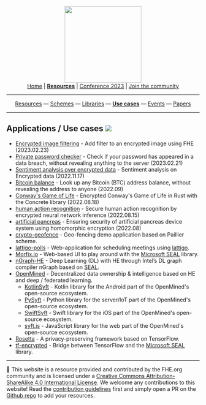 <!-- Main header navigation -->
<p align="center">
  <img width="200" src="https://user-images.githubusercontent.com/5758427/180978488-db825482-5a58-4c7c-9589-c494a6f0be04.png"><br/>
  <a href="https://fhe-org.github.io">Home</a> | <a href="https://fhe-org.github.io/resources"><b>Resources</b></a> | <a href="https://fhe-org.github.io/conferences/conference-2023/home">Conference 2023</a> | <a href="https://fhe-org.github.io/community">Join the community</a>
</p>
<hr/>
<!-- /Main header navigation -->

<!-- Resource categories links -->
<p align="center">
  <a href="https://fhe-org.github.io/resources">Resources</a>
  —
  <a href="https://fhe-org.github.io/resources/schemes">Schemes</a>
  —
  <a href="https://fhe-org.github.io/resources/libraries">Libraries</a>
  —
  <a href="https://fhe-org.github.io/resources/usecases"><b>Use cases</b></a>
  —
  <a href="https://fhe-org.github.io/resources/events">Events</a>
  —
  <a href="https://fhe-org.github.io/resources/papers">Papers</a>
</p>
<hr/>
<!-- /Resource categories links -->

## Applications / Use cases [<img src="https://img.shields.io/badge/Github-edit%20this%20page-lightgrey">](https://github.com/FHE-org/fhe-org.github.io/blob/main/resources/use-cases.md)

- [Encrypted image filtering](https://huggingface.co/spaces/zama-fhe/encrypted_image_filtering) - Add filter to an encrypted image using FHE (2023.02.23)
- [Private password checker](https://playground.blyss.dev/passwords) - Check if your password has appeared in a data breach, without revealing anything to the server (2023.02.21)
- [Sentiment analysis over encrypted data](https://huggingface.co/spaces/zama-fhe/encrypted_sentiment_analysis) - Sentiment analysis on Encrypted data (2022.11.17)
- [Bitcoin balance](https://btc.usespiral.com/) - Look up any Bitcoin (BTC) address balance, without revealing the address to anyone (2022.09)
- [Conway's Game of Life](https://www.zama.ai/post/the-game-of-life-rebooted-with-concrete-v0-2) - Encrypted Conway's Game of Life in Rust with the Concrete library (2022.08.18)
- [human action recognition](https://www.nature.com/articles/s41467-022-32168-5) - Secure human action recognition by encrypted neural network inference (2022.08.15)
- [artificial pancreas](https://www.sciencedirect.com/science/article/abs/pii/S174680942200516X) - Ensuring security of artificial pancreas device system using homomorphic encryption (2022.08)
- [crypto-geofence](https://github.com/Georeactor/crypto-geofence) - Geo-fencing demo application based on Paillier scheme.
- [lattigo-polls](https://github.com/ldsec/lattigo-polls-demo) - Web-application for scheduling meetings using [lattigo](#lattigo).
- [Morfix.io](https://morfix.io/sandbox) - Web-based UI to play around with the [Microsoft SEAL](#SEAL) library.
- [nGraph-HE](https://github.com/IntelAI/he-transformer) - Deep Learning (DL) with HE through Intel’s DL graph compiler nGraph based on [SEAL](#SEAL).
- [OpenMined](https://github.com/OpenMined) - Decentralized data ownership & intelligence based on HE and deep / federated learning.
	- [KotlinSyft](https://github.com/OpenMined/KotlinSyft) - Kotlin library for the Android part of the OpenMined's open-source ecosystem.
	- [PySyft](https://github.com/OpenMined/PySyft) - Python library for the server/IoT part of the OpenMined's open-source ecosystem.
	- [SwiftSyft](https://github.com/OpenMined/SwiftSyft) - Swift library for the iOS part of the OpenMined's open-source ecosystem.
	- [syft.js](https://github.com/OpenMined/syft.js) - JavaScript library for the web part of the OpenMined's open-source ecosystem.
- [Rosetta](https://github.com/LatticeX-Foundation/Rosetta) - A privacy-preserving framework based on TensorFlow.
- [tf-encrypted](https://github.com/tf-encrypted/tf-encrypted) - Bridge between TensorFlow and the [Microsoft SEAL](#SEAL) library.

<!--- Footer --->
<hr/>
💙 This website is a resource provided and contributed by the FHE.org community and is licensed under a <a rel="license" href="http://creativecommons.org/licenses/by-sa/4.0/">Creative Commons Attribution-ShareAlike 4.0 International License</a>. We welcome any contributions to this website! Read the <a href="https://fhe-org.github.io/contrib">contribution guidelines</a> first and simply open a PR on the <a href="https://github.com/fhe-org/fhe-org">Github repo</a> to add your resources.
